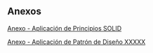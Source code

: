 ## Anexos
[Anexo - Aplicación de Principios SOLID](https://github.com/Rosariomillapi/proyectoGIMNASIO/blob/main/PrincipiosSolid.md)

[Anexo - Aplicación de Patrón de Diseño XXXXX](https://github.com/Rosariomillapi/proyectoGIMNASIO/blob/main/Patr%C3%B3nDeDise%C3%B1o.md)
